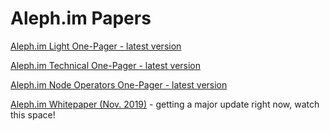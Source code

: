 # Aleph.im Papers

[Aleph.im Light One-Pager - latest version](https://github.com/aleph-im/aleph.im-papers/blob/main/Aleph.im_Light_OnePager_20210114.pdf)

[Aleph.im Technical One-Pager - latest version](https://github.com/aleph-im/aleph.im-papers/blob/main/Aleph.im_Technical_OnePager_20210114.pdf)

[Aleph.im Node Operators One-Pager - latest version](https://github.com/aleph-im/aleph.im-papers/blob/main/Aleph.im_NodeOperators_OnePager_20210115.pdf)

[Aleph.im Whitepaper (Nov. 2019)](https://github.com/moshemalawach/aleph-whitepaper/raw/master/aleph-whitepaper.pdf) - getting a major update right now, watch this space!
